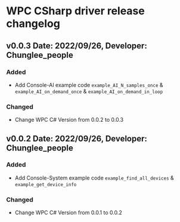 WPC CSharp driver release changelog
===================================


v0.0.3 Date: 2022/09/26, Developer: Chunglee_people
----------------------------------------------------
### Added
- Add Console-AI example code `example_AI_N_samples_once` & `example_AI_on_demand_once` 
& `example_AI_on_demand_in_loop`

### Changed
- Change WPC C# Version from 0.0.2 to 0.0.3

v0.0.2 Date: 2022/09/26, Developer: Chunglee_people
---------------------------------------------------

### Added
- Add Console-System example code `example_find_all_devices` & `example_get_device_info`

### Changed
- Change WPC C# Version from 0.0.1 to 0.0.2